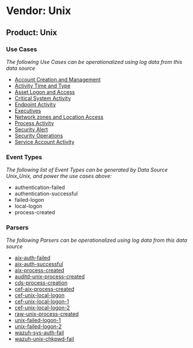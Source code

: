 Vendor: Unix
============
Product: Unix
-------------

### Use Cases

_The following Use Cases can be operationalized using log data from this data source_

* [Account Creation and Management](usecase_account_creation_and_management.md)
* [Activity Time  and Type](usecase_activity_time__and_type.md)
* [Asset Logon and Access](usecase_asset_logon_and_access.md)
* [Critical System Activity](usecase_critical_system_activity.md)
* [Endpoint Activity](usecase_endpoint_activity.md)
* [Executives](usecase_executives.md)
* [Network zones and Location Access](usecase_network_zones_and_location_access.md)
* [Process Activity](usecase_process_activity.md)
* [Security Alert](usecase_security_alert.md)
* [Security Operations](usecase_security_operations.md)
* [Service Account Activity](usecase_service_account_activity.md)


### Event Types

_The following list of Event Types can be generated by Data Source Unix_Unix, and power the use cases above:_

- authentication-failed
- authentication-successful
- failed-logon
- local-logon
- process-created


### Parsers

_The following Parsers can be operationalized using log data from this data source_

* [aix-auth-failed](parserContent_aix-auth-failed.md)
* [aix-auth-successful](parserContent_aix-auth-successful.md)
* [aix-process-created](parserContent_aix-process-created.md)
* [auditd-unix-process-created](parserContent_auditd-unix-process-created.md)
* [cds-process-creation](parserContent_cds-process-creation.md)
* [cef-aix-process-created](parserContent_cef-aix-process-created.md)
* [cef-unix-local-logon](parserContent_cef-unix-local-logon.md)
* [cef-unix-local-logon-1](parserContent_cef-unix-local-logon-1.md)
* [cef-unix-local-logon-2](parserContent_cef-unix-local-logon-2.md)
* [raw-unix-process-created](parserContent_raw-unix-process-created.md)
* [unix-failed-logon-1](parserContent_unix-failed-logon-1.md)
* [unix-failed-logon-2](parserContent_unix-failed-logon-2.md)
* [wazuh-sys-auth-fail](parserContent_wazuh-sys-auth-fail.md)
* [wazuh-unix-chkpwd-fail](parserContent_wazuh-unix-chkpwd-fail.md)
